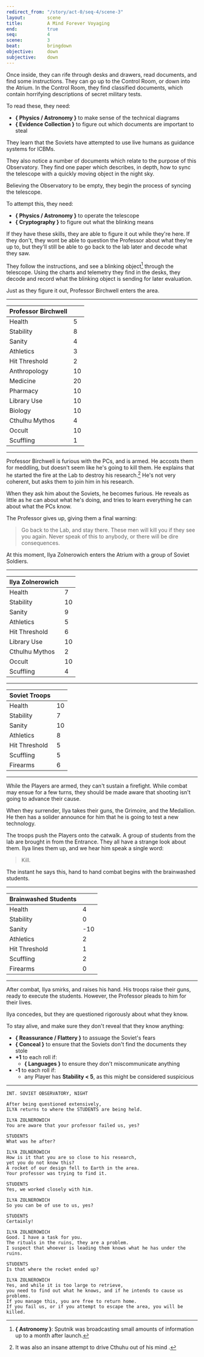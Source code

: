```yaml
---
redirect_from: "/story/act-0/seq-4/scene-3"
layout:        scene
title:         A Mind Forever Voyaging
end:           true
seq:           4
scene:         3
beat:          bringdown
objective:     down
subjective:    down
---
```



Once inside, they can rife through desks and drawers,
read documents, and find some instructions.
They can go up to the Control Room, or down into the Atrium.
In the Control Room, they find classified documents,
which contain horrifying descriptions of secret military tests.

To read these, they need:

- **{ Physics / Astronomy }** to make sense of the technical diagrams
- **{ Evidence Collection }** to figure out which documents are important to steal

They learn that the Soviets have attempted to use live humans as guidance systems for ICBMs.

They also notice a number of documents which relate to the purpose of this Observatory.
They find one paper which describes, in depth,
how to sync the telescope with a quickly moving object in the night sky.

Believing the Observatory to be empty, they begin the process of syncing the telescope.

To attempt this, they need:

- **{ Physics / Astronomy }** to operate the telescope
- **{ Cryptography }** to figure out what the blinking means

If they have these skills, they are able to figure it out while they're here.
If they don't, they wont be able to question the Professor about what they're up to,
but they'll still be able to go back to the lab later and decode what they saw.

They follow the instructions, and see a blinking object[^space] through the telescope.
Using the charts and telemetry they find in the desks,
they decode and record what the blinking object is sending for later evaluation.


Just as they figure it out, Professor Birchwell enters the area.

---

| Professor Birchwell |    |
|---------------------|----|
| Health              | 5  |
| Stability           | 8  |
| Sanity              | 4  |
| Athletics           | 3  |
| Hit Threshold       | 2  |
| Anthropology        | 10 |
| Medicine            | 20 |
| Pharmacy            | 10 |
| Library Use         | 10 |
| Biology             | 10 |
| Cthulhu Mythos      | 4  |
| Occult              | 10 |
| Scuffling           | 1  |

---


Professor Birchwell is furious with the PCs, and is armed.
He accosts them for meddling, but doesn't seem like he's going to kill them.
He explains that he started the fire at the Lab to destroy his research.[^fire]
He's not very coherent, but asks them to join him in his research.

When they ask him about the Soviets, he becomes furious.
He reveals as little as he can about what he's doing,
and tries to learn everything he can about what the PCs know.

The Professor gives up, giving them a final warning:

> Go back to the Lab, and stay there.
> These men will kill you if they see you again.
> Never speak of this to anybody, or there will be dire consequences.

At this moment, Ilya Zolnerowich enters the Atrium with a group of Soviet Soldiers.

---

| Ilya Zolnerowich |    |
|------------------|----|
| Health           | 7  |
| Stability        | 10 |
| Sanity           | 9  |
| Athletics        | 5  |
| Hit Threshold    | 6  |
| Library Use      | 10 |
| Cthulhu Mythos   | 2  |
| Occult           | 10 |
| Scuffling        | 4  |


---

| Soviet Troops  |    |
|----------------|----|
| Health         | 10 |
| Stability      | 7  |
| Sanity         | 10 |
| Athletics      | 8  |
| Hit Threshold  | 5  |
| Scuffling      | 5  |
| Firearms       | 6  |

---


While the Players are armed, they can't sustain a firefight.
While combat may ensue for a few turns,
they should be made aware that shooting isn't going to advance their cause.

When they surrender, Ilya takes their guns, the Grimoire, and the Medallion.
He then has a solider announce for him that he is going to test a new technology.

The troops push the Players onto the catwalk.
A group of students from the lab are brought in from the Entrance.
They all have a strange look about them.
Ilya lines them up, and we hear him speak a single word:

> Kill.

The instant he says this, hand to hand combat begins with the brainwashed students.

---

| Brainwashed Students |     |
|----------------------|-----|
| Health               | 4   |
| Stability            | 0   |
| Sanity               | -10 |
| Athletics            | 2   |
| Hit Threshold        | 1   |
| Scuffling            | 2   |
| Firearms             | 0   |

---

After combat, Ilya smirks, and raises his hand.
His troops raise their guns, ready to execute the students.
However, the Professor pleads to him for their lives.

Ilya concedes, but they are questioned rigorously about what they know.

To stay alive, and make sure they don't reveal that they know anything:

- **{ Reassurance / Flattery }** to assuage the Soviet's fears
- **{ Conceal }** to ensure that the Soviets don't find the documents they stole
- **+1** to each roll if:
	- **{ Languages }** to ensure they don't miscommunicate anything
- **-1** to each roll if:
    - any Player has **Stability < 5**, as this might be considered suspicious


---

~~~
INT. SOVIET OBSERVATORY, NIGHT

After being questioned extensively,
ILYA returns to where the STUDENTS are being held.

ILYA ZOLNEROWICH
You are aware that your professor failed us, yes?

STUDENTS
What was he after?

ILYA ZOLNEROWICH
How is it that you are so close to his research,
yet you do not know this?
A rocket of our design fell to Earth in the area.
Your professor was trying to find it.

STUDENTS
Yes, we worked closely with him.

ILYA ZOLNEROWICH
So you can be of use to us, yes?

STUDENTS
Certainly!

ILYA ZOLNEROWICH
Good. I have a task for you.
The rituals in the ruins, they are a problem.
I suspect that whoever is leading them knows what he has under the ruins.

STUDENTS
Is that where the rocket ended up?

ILYA ZOLNEROWICH
Yes, and while it is too large to retrieve,
you need to find out what he knows, and if he intends to cause us problems.
If you manage this, you are free to return home.
If you fail us, or if you attempt to escape the area, you will be killed.
~~~

[^escape]:
	To escape, they need:
	**{ Fleeing / Stealth }** for each Player
	**-1** to every Player's roll if **{ Fleeing < 3 }** for any Player

[^space]:
	**{ Astronomy }**:
	Sputnik was broadcasting small amounts of information up to a month after launch.

[^fire]:
	It was also an insane attempt to drive Cthuhu out of his mind .
















